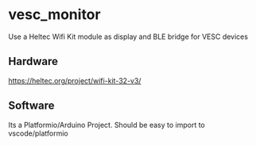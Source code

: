 # vesc_monitor
Use a Heltec Wifi Kit module as display and BLE bridge for VESC devices

## Hardware
https://heltec.org/project/wifi-kit-32-v3/

## Software
Its a Platformio/Arduino Project. Should be easy to import to vscode/platformio

